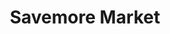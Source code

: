 ---
title: "Savemore Market"
url: /cagayan-de-oro-city/savemore-market-butuan-cagayan-de-oro-iligan-road/
shop: supermarket
---